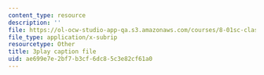 ```yaml
---
content_type: resource
description: ''
file: https://ol-ocw-studio-app-qa.s3.amazonaws.com/courses/8-01sc-classical-mechanics-fall-2016/ae699e7e2bf7b3cf6dc85c3e82cf61a0_7TljYDljC5w.srt
file_type: application/x-subrip
resourcetype: Other
title: 3play caption file
uid: ae699e7e-2bf7-b3cf-6dc8-5c3e82cf61a0
---
```


